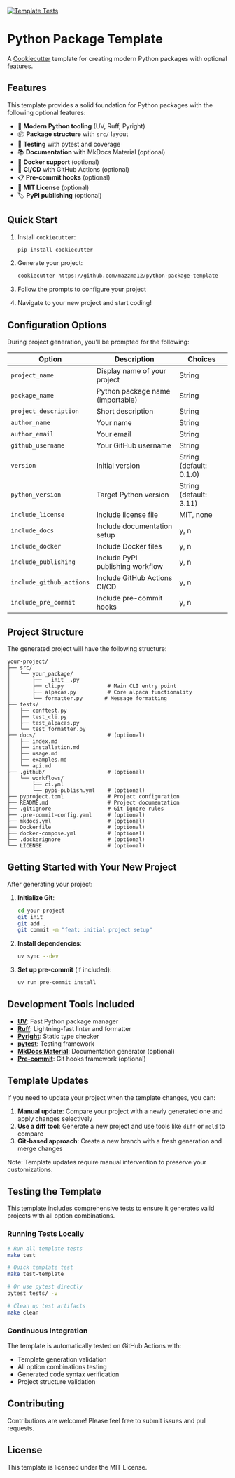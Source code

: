 [![Template Tests](https://github.com/mazzma12/python-package-template/actions/workflows/test-template.yml/badge.svg?branch=main)](https://github.com/mazzma12/python-package-template/actions/workflows/test-template.yml)
# Python Package Template

A [Cookiecutter](https://cookiecutter.readthedocs.io/) template for creating modern Python packages with optional features.

## Features

This template provides a solid foundation for Python packages with the following optional features:

- 🐍 **Modern Python tooling** (UV, Ruff, Pyright)
- 📦 **Package structure** with `src/` layout
- 🧪 **Testing** with pytest and coverage
- 📚 **Documentation** with MkDocs Material (optional)
- 🐳 **Docker support** (optional)
- 🚀 **CI/CD** with GitHub Actions (optional)
- 📋 **Pre-commit hooks** (optional)
- 📄 **MIT License** (optional)
- 🏷️ **PyPI publishing** (optional)

## Quick Start

1. Install `cookiecutter`:
   ```bash
   pip install cookiecutter
   ```

2. Generate your project:
   ```bash
   cookiecutter https://github.com/mazzma12/python-package-template
   ```

3. Follow the prompts to configure your project

4. Navigate to your new project and start coding!

## Configuration Options

During project generation, you'll be prompted for the following:

| Option | Description | Choices |
|--------|-------------|---------|
| `project_name` | Display name of your project | String |
| `package_name` | Python package name (importable) | String |
| `project_description` | Short description | String |
| `author_name` | Your name | String |
| `author_email` | Your email | String |
| `github_username` | Your GitHub username | String |
| `version` | Initial version | String (default: 0.1.0) |
| `python_version` | Target Python version | String (default: 3.11) |
| `include_license` | Include license file | MIT, none |
| `include_docs` | Include documentation setup | y, n |
| `include_docker` | Include Docker files | y, n |
| `include_publishing` | Include PyPI publishing workflow | y, n |
| `include_github_actions` | Include GitHub Actions CI/CD | y, n |
| `include_pre_commit` | Include pre-commit hooks | y, n |

## Project Structure

The generated project will have the following structure:

```
your-project/
├── src/
│   └── your_package/
│       ├── __init__.py
│       ├── cli.py              # Main CLI entry point
│       ├── alpacas.py          # Core alpaca functionality
│       └── formatter.py       # Message formatting
├── tests/
│   ├── conftest.py
│   ├── test_cli.py
│   ├── test_alpacas.py
│   └── test_formatter.py
├── docs/                       # (optional)
│   ├── index.md
│   ├── installation.md
│   ├── usage.md
│   ├── examples.md
│   └── api.md
├── .github/                    # (optional)
│   └── workflows/
│       ├── ci.yml
│       └── pypi-publish.yml    # (optional)
├── pyproject.toml              # Project configuration
├── README.md                   # Project documentation
├── .gitignore                  # Git ignore rules
├── .pre-commit-config.yaml     # (optional)
├── mkdocs.yml                  # (optional)
├── Dockerfile                  # (optional)
├── docker-compose.yml          # (optional)
├── .dockerignore               # (optional)
└── LICENSE                     # (optional)
```

## Getting Started with Your New Project

After generating your project:

1. **Initialize Git**:
   ```bash
   cd your-project
   git init
   git add .
   git commit -m "feat: initial project setup"
   ```

2. **Install dependencies**:
   ```bash
   uv sync --dev
   ```

3. **Set up pre-commit** (if included):
   ```bash
   uv run pre-commit install
   ```


## Development Tools Included

- **[UV](https://github.com/astral-sh/uv)**: Fast Python package manager
- **[Ruff](https://github.com/astral-sh/ruff)**: Lightning-fast linter and formatter
- **[Pyright](https://github.com/microsoft/pyright)**: Static type checker
- **[pytest](https://pytest.org/)**: Testing framework
- **[MkDocs Material](https://squidfunk.github.io/mkdocs-material/)**: Documentation generator (optional)
- **[Pre-commit](https://pre-commit.com/)**: Git hooks framework (optional)

## Template Updates

If you need to update your project when the template changes, you can:

1. **Manual update**: Compare your project with a newly generated one and apply changes selectively
2. **Use a diff tool**: Generate a new project and use tools like `diff` or `meld` to compare
3. **Git-based approach**: Create a new branch with a fresh generation and merge changes

Note: Template updates require manual intervention to preserve your customizations.

## Testing the Template

This template includes comprehensive tests to ensure it generates valid projects with all option combinations.

### Running Tests Locally

```bash
# Run all template tests
make test

# Quick template test
make test-template

# Or use pytest directly
pytest tests/ -v

# Clean up test artifacts
make clean
```

### Continuous Integration

The template is automatically tested on GitHub Actions with:
- Template generation validation
- All option combinations testing
- Generated code syntax verification
- Project structure validation

## Contributing

Contributions are welcome! Please feel free to submit issues and pull requests.

## License

This template is licensed under the MIT License.
